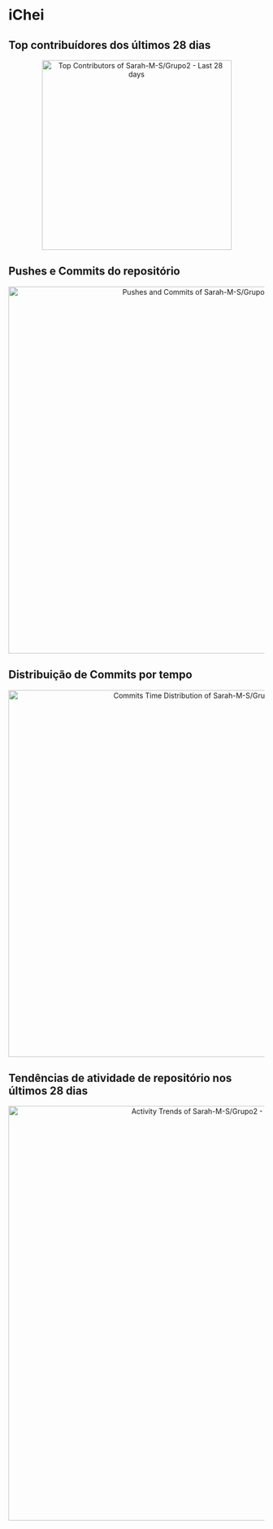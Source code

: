 # iChei

<!-- Contribuidores ativos -->

## Top contribuídores dos últimos 28 dias

<a href="https://next.ossinsight.io/widgets/official/compose-recent-top-contributors?repo_id=763202825" target="_blank" style="display: block" align="center">
  <picture>
    <source media="(prefers-color-scheme: dark)" srcset="https://next.ossinsight.io/widgets/official/compose-recent-top-contributors/thumbnail.png?repo_id=763202825&image_size=auto&color_scheme=dark" width="373" height="auto">
    <img alt="Top Contributors of Sarah-M-S/Grupo2 - Last 28 days" src="https://next.ossinsight.io/widgets/official/compose-recent-top-contributors/thumbnail.png?repo_id=763202825&image_size=auto&color_scheme=light" width="373" height="auto">
  </picture>
</a>
<!-- Made with [OSS Insight](https://ossinsight.io/) -->

## Pushes e Commits do repositório
<!-- Copy-paste in your Readme.md file -->

<a href="https://next.ossinsight.io/widgets/official/analyze-repo-pushes-and-commits-per-month?repo_id=763202825" target="_blank" style="display: block" align="center">
  <picture>
    <source media="(prefers-color-scheme: dark)" srcset="https://next.ossinsight.io/widgets/official/analyze-repo-pushes-and-commits-per-month/thumbnail.png?repo_id=763202825&image_size=auto&color_scheme=dark" width="721" height="auto">
    <img alt="Pushes and Commits of Sarah-M-S/Grupo2" src="https://next.ossinsight.io/widgets/official/analyze-repo-pushes-and-commits-per-month/thumbnail.png?repo_id=763202825&image_size=auto&color_scheme=light" width="721" height="auto">
  </picture>
</a>

<!-- Made with [OSS Insight](https://ossinsight.io/) -->

## Distribuição de Commits por tempo

<!-- Copy-paste in your Readme.md file -->

<a href="https://next.ossinsight.io/widgets/official/analyze-repo-commits-time-distribution?repo_id=763202825&period=last_1_year&zone=0" target="_blank" style="display: block" align="center">
  <picture>
    <source media="(prefers-color-scheme: dark)" srcset="https://next.ossinsight.io/widgets/official/analyze-repo-commits-time-distribution/thumbnail.png?repo_id=763202825&period=last_1_year&zone=0&image_size=auto&color_scheme=dark" width="721" height="auto">
    <img alt="Commits Time Distribution of Sarah-M-S/Grupo2" src="https://next.ossinsight.io/widgets/official/analyze-repo-commits-time-distribution/thumbnail.png?repo_id=763202825&period=last_1_year&zone=0&image_size=auto&color_scheme=light" width="721" height="auto">
  </picture>
</a>

<!-- Made with [OSS Insight](https://ossinsight.io/) -->

## Tendências de atividade de repositório nos últimos 28 dias
<!-- Copy-paste in your Readme.md file -->

<a href="https://next.ossinsight.io/widgets/official/compose-activity-trends?repo_id=763202825" target="_blank" style="display: block" align="center">
  <picture>
    <source media="(prefers-color-scheme: dark)" srcset="https://next.ossinsight.io/widgets/official/compose-activity-trends/thumbnail.png?repo_id=763202825&image_size=auto&color_scheme=dark" width="815" height="auto">
    <img alt="Activity Trends of Sarah-M-S/Grupo2 - Last 28 days" src="https://next.ossinsight.io/widgets/official/compose-activity-trends/thumbnail.png?repo_id=763202825&image_size=auto&color_scheme=light" width="815" height="auto">
  </picture>
</a>

<!-- Made with [OSS Insight](https://ossinsight.io/) -->
